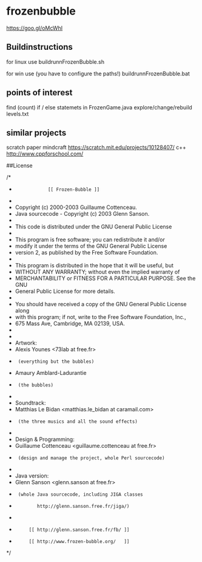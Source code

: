 # frozenbubble
https://goo.gl/oMcWhI

## Buildinstructions

for linux use
buildrunnFrozenBubble.sh

for win use (you have to configure the paths!)
buildrunnFrozenBubble.bat

## points of interest
find (count) if / else statemets in FrozenGame.java
explore/change/rebuild levels.txt 



## similar projects
scratch paper mindcraft https://scratch.mit.edu/projects/10128407/
c++ http://www.cppforschool.com/


##License

/*
 *                 [[ Frozen-Bubble ]]
 *
 * Copyright (c) 2000-2003 Guillaume Cottenceau.
 * Java sourcecode - Copyright (c) 2003 Glenn Sanson.
 *
 * This code is distributed under the GNU General Public License 
 *
 * This program is free software; you can redistribute it and/or
 * modify it under the terms of the GNU General Public License
 * version 2, as published by the Free Software Foundation.
 * 
 * This program is distributed in the hope that it will be useful, but
 * WITHOUT ANY WARRANTY; without even the implied warranty of
 * MERCHANTABILITY or FITNESS FOR A PARTICULAR PURPOSE.  See the GNU
 * General Public License for more details.
 * 
 * You should have received a copy of the GNU General Public License along
 * with this program; if not, write to the Free Software Foundation, Inc.,
 * 675 Mass Ave, Cambridge, MA 02139, USA.
 *
 *
 * Artwork:
 *    Alexis Younes <73lab at free.fr>
 *      (everything but the bubbles)
 *    Amaury Amblard-Ladurantie <amaury at linuxfr.org>
 *      (the bubbles)
 *
 * Soundtrack:
 *    Matthias Le Bidan <matthias.le_bidan at caramail.com>
 *      (the three musics and all the sound effects)
 *
 * Design & Programming:
 *    Guillaume Cottenceau <guillaume.cottenceau at free.fr>
 *      (design and manage the project, whole Perl sourcecode)
 *
 * Java version:
 *    Glenn Sanson <glenn.sanson at free.fr>
 *      (whole Java sourcecode, including JIGA classes 
 *             http://glenn.sanson.free.fr/jiga/)
 *
 *          [[ http://glenn.sanson.free.fr/fb/ ]]
 *          [[ http://www.frozen-bubble.org/   ]]
 */


